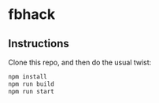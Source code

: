 # fbhack

## Instructions

Clone this repo, and then do the usual twist:

```sh
npm install
npm run build
npm run start
```
